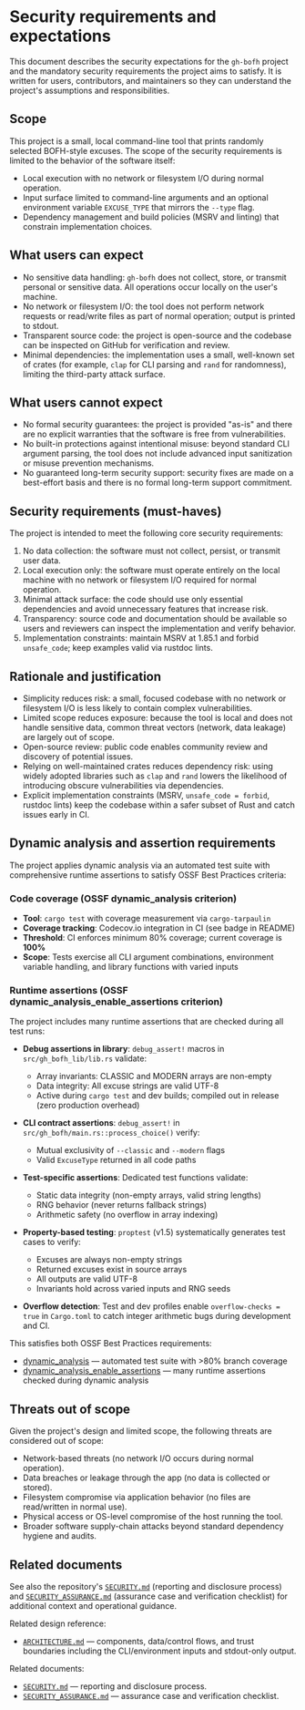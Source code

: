 <!--
SPDX-FileCopyrightText: 2024 - 2025 Ali Sajid Imami

SPDX-License-Identifier: Apache-2.0
SPDX-License-Identifier: MIT
-->

# Security requirements and expectations

This document describes the security expectations for the `gh-bofh` project and the mandatory security requirements the project aims to satisfy. It is written for users, contributors, and maintainers so they can understand the project's assumptions and responsibilities.

## Scope

This project is a small, local command-line tool that prints randomly selected BOFH-style excuses. The scope of the security requirements is limited to the behavior of the software itself:

- Local execution with no network or filesystem I/O during normal operation.
- Input surface limited to command-line arguments and an optional environment variable `EXCUSE_TYPE` that mirrors the `--type` flag.
- Dependency management and build policies (MSRV and linting) that constrain implementation choices.

## What users can expect

- No sensitive data handling: `gh-bofh` does not collect, store, or transmit personal or sensitive data. All operations occur locally on the user's machine.
- No network or filesystem I/O: the tool does not perform network requests or read/write files as part of normal operation; output is printed to stdout.
- Transparent source code: the project is open-source and the codebase can be inspected on GitHub for verification and review.
- Minimal dependencies: the implementation uses a small, well-known set of crates (for example, `clap` for CLI parsing and `rand` for randomness), limiting the third-party attack surface.

## What users cannot expect

- No formal security guarantees: the project is provided "as-is" and there are no explicit warranties that the software is free from vulnerabilities.
- No built-in protections against intentional misuse: beyond standard CLI argument parsing, the tool does not include advanced input sanitization or misuse prevention mechanisms.
- No guaranteed long-term security support: security fixes are made on a best-effort basis and there is no formal long-term support commitment.

## Security requirements (must-haves)

The project is intended to meet the following core security requirements:

1. No data collection: the software must not collect, persist, or transmit user data.
2. Local execution only: the software must operate entirely on the local machine with no network or filesystem I/O required for normal operation.
3. Minimal attack surface: the code should use only essential dependencies and avoid unnecessary features that increase risk.
4. Transparency: source code and documentation should be available so users and reviewers can inspect the implementation and verify behavior.
5. Implementation constraints: maintain MSRV at 1.85.1 and forbid `unsafe_code`; keep examples valid via rustdoc lints.

## Rationale and justification

- Simplicity reduces risk: a small, focused codebase with no network or filesystem I/O is less likely to contain complex vulnerabilities.
- Limited scope reduces exposure: because the tool is local and does not handle sensitive data, common threat vectors (network, data leakage) are largely out of scope.
- Open-source review: public code enables community review and discovery of potential issues.
- Relying on well-maintained crates reduces dependency risk: using widely adopted libraries such as `clap` and `rand` lowers the likelihood of introducing obscure vulnerabilities via dependencies.
- Explicit implementation constraints (MSRV, `unsafe_code = forbid`, rustdoc lints) keep the codebase within a safer subset of Rust and catch issues early in CI.

## Dynamic analysis and assertion requirements

The project applies dynamic analysis via an automated test suite with comprehensive runtime assertions to satisfy OSSF Best Practices criteria:

### Code coverage (OSSF dynamic_analysis criterion)

- **Tool**: `cargo test` with coverage measurement via `cargo-tarpaulin`
- **Coverage tracking**: Codecov.io integration in CI (see badge in README)
- **Threshold**: CI enforces minimum 80% coverage; current coverage is **100%**
- **Scope**: Tests exercise all CLI argument combinations, environment variable handling, and library functions with varied inputs

### Runtime assertions (OSSF dynamic_analysis_enable_assertions criterion)

The project includes many runtime assertions that are checked during all test runs:

- **Debug assertions in library**: `debug_assert!` macros in `src/gh_bofh_lib/lib.rs` validate:
  - Array invariants: CLASSIC and MODERN arrays are non-empty
  - Data integrity: All excuse strings are valid UTF-8
  - Active during `cargo test` and dev builds; compiled out in release (zero production overhead)

- **CLI contract assertions**: `debug_assert!` in `src/gh_bofh/main.rs::process_choice()` verify:
  - Mutual exclusivity of `--classic` and `--modern` flags
  - Valid `ExcuseType` returned in all code paths

- **Test-specific assertions**: Dedicated test functions validate:
  - Static data integrity (non-empty arrays, valid string lengths)
  - RNG behavior (never returns fallback strings)
  - Arithmetic safety (no overflow in array indexing)

- **Property-based testing**: `proptest` (v1.5) systematically generates test cases to verify:
  - Excuses are always non-empty strings
  - Returned excuses exist in source arrays
  - All outputs are valid UTF-8
  - Invariants hold across varied inputs and RNG seeds

- **Overflow detection**: Test and dev profiles enable `overflow-checks = true` in `Cargo.toml` to catch integer arithmetic bugs during development and CI.

This satisfies both OSSF Best Practices requirements:

- [dynamic_analysis](https://bestpractices.coreinfrastructure.org/en/criteria#dynamic_analysis) — automated test suite with >80% branch coverage
- [dynamic_analysis_enable_assertions](https://bestpractices.coreinfrastructure.org/en/criteria#dynamic_analysis_enable_assertions) — many runtime assertions checked during dynamic analysis

## Threats out of scope

Given the project's design and limited scope, the following threats are considered out of scope:

- Network-based threats (no network I/O occurs during normal operation).
- Data breaches or leakage through the app (no data is collected or stored).
- Filesystem compromise via application behavior (no files are read/written in normal use).
- Physical access or OS-level compromise of the host running the tool.
- Broader software supply-chain attacks beyond standard dependency hygiene and audits.

## Related documents

See also the repository's [`SECURITY.md`](SECURITY.md) (reporting and disclosure process) and [`SECURITY_ASSURANCE.md`](SECURITY_ASSURANCE.md) (assurance case and verification checklist) for additional context and operational guidance.

Related design reference:

- [`ARCHITECTURE.md`](ARCHITECTURE.md) — components, data/control flows, and trust boundaries including the CLI/environment inputs and stdout-only output.

Related documents:

- [`SECURITY.md`](SECURITY.md) — reporting and disclosure process.
- [`SECURITY_ASSURANCE.md`](SECURITY_ASSURANCE.md) — assurance case and verification checklist.
